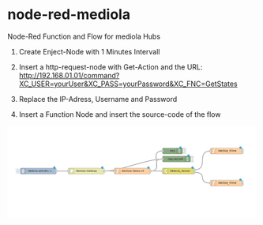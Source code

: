 # node-red-mediola
Node-Red Function and Flow for mediola Hubs

1.  Create Enject-Node with 1 Minutes Intervall

2.  Insert a http-request-node with Get-Action
    and the URL: http://192.168.01.01/command?XC_USER=yourUser&XC_PASS=yourPassword&XC_FNC=GetStates 

3.  Replace the IP-Adress, Username and Password

4.  Insert a Function Node and insert the source-code of the flow

<img src="mediola-node-red.png"></img>
